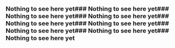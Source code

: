 ### Nothing to see here yet### Nothing to see here yet### Nothing to see here yet### Nothing to see here yet### Nothing to see here yet### Nothing to see here yet### Nothing to see here yet### Nothing to see here yet### Nothing to see here yet
